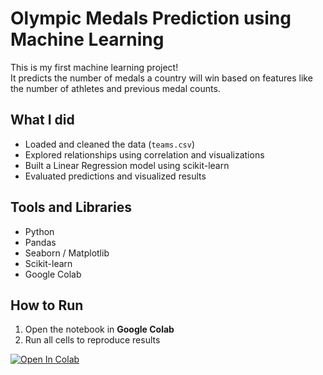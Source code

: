 # Olympic Medals Prediction using Machine Learning

This is my first machine learning project!  
It predicts the number of medals a country will win based on features like the number of athletes and previous medal counts.

## What I did
- Loaded and cleaned the data (`teams.csv`)
- Explored relationships using correlation and visualizations
- Built a Linear Regression model using scikit-learn
- Evaluated predictions and visualized results

## Tools and Libraries
- Python
- Pandas
- Seaborn / Matplotlib
- Scikit-learn
- Google Colab

## How to Run
1. Open the notebook in **Google Colab**
2. Run all cells to reproduce results

[![Open In Colab](https://colab.research.google.com/assets/colab-badge.svg)](https://colab.research.google.com/github/Javeriafazal/olympic-medal-prediction/blob/main/medal_prediction.ipynb)

